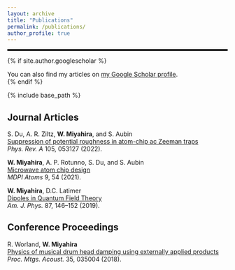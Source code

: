 ```yaml
---
layout: archive
title: "Publications"
permalink: /publications/
author_profile: true
---
```


<hr style="height: 4px; border: none; background-color: black;">

{% if site.author.googlescholar %}
  <div class="wordwrap">You can also find my articles on <a href="{{site.author.googlescholar}}">my Google Scholar profile</a>.</div>
{% endif %}

{% include base_path %}

## Journal Articles

S. Du, A. R. Ziltz, **W. Miyahira**, and S. Aubin\
<a href="/files/Suppression of potential roughness in atom-chip ac Zeeman traps.pdf" target="_blank">Suppression of potential roughness in atom-chip ac Zeeman traps</a>\
*Phys. Rev. A* 105, 053127 (2022).

**W. Miyahira**, A. P. Rotunno, S. Du, and S. Aubin\
<a href="/files/Microwave Atom Chip Design.pdf" target="_blank">Microwave atom chip design</a>\
*MDPI Atoms* 9, 54 (2021).

**W. Miyahira**, D.C. Latimer\
<a href="/files/Dipoles in QFT.pdf" target="_blank">Dipoles in Quantum Field Theory</a>\
*Am. J. Phys.* 87, 146–152 (2019).

## Conference Proceedings

R. Worland, **W. Miyahira**\
<a href="/files/drumheadDecayWorlandProceeding.pdf" target="_blank">Physics of musical drum head damping using externally applied products</a>\
*Proc. Mtgs. Acoust.* 35, 035004 (2018).